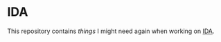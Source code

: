 # IDA

This repository contains _things_ I might need again when working on [IDA].

[IDA]: https://hex-rays.com/ida-pro/
